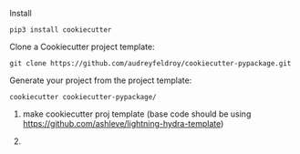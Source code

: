 Install
```
pip3 install cookiecutter
```

Clone a Cookiecutter project template:
```
git clone https://github.com/audreyfeldroy/cookiecutter-pypackage.git
```

Generate your project from the project template:
```
cookiecutter cookiecutter-pypackage/
```

1. make cookiecutter proj template (base code should be using https://github.com/ashleve/lightning-hydra-template)

2. 